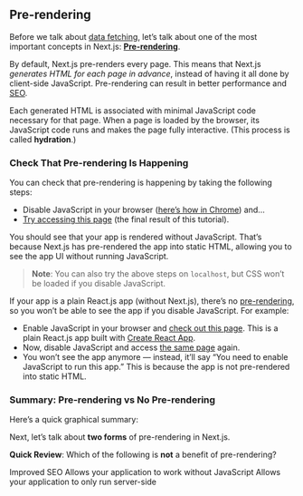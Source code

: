 ## Pre-rendering

Before we talk about [data fetching](https://www.nextjs.cn/docs/basic-features/data-fetching), let’s talk about one of the most important concepts in Next.js: [**Pre-rendering**](https://www.nextjs.cn/docs/basic-features/pages#pre-rendering).

By default, Next.js pre-renders every page. This means that Next.js *generates HTML for each page in advance*, instead of having it all done by client-side JavaScript. Pre-rendering can result in better performance and [SEO](https://en.wikipedia.org/wiki/Search_engine_optimization).

Each generated HTML is associated with minimal JavaScript code necessary for that page. When a page is loaded by the browser, its JavaScript code runs and makes the page fully interactive. (This process is called **hydration**.)

### Check That Pre-rendering Is Happening

You can check that pre-rendering is happening by taking the following steps:

+   Disable JavaScript in your browser ([here’s how in Chrome](https://developers.google.com/web/tools/chrome-devtools/javascript/disable)) and…
+   [Try accessing this page](https://next-learn-starter.now.sh/) (the final result of this tutorial).

You should see that your app is rendered without JavaScript. That’s because Next.js has pre-rendered the app into static HTML, allowing you to see the app UI without running JavaScript.

> **Note**: You can also try the above steps on `localhost`, but CSS won’t be loaded if you disable JavaScript.

If your app is a plain React.js app (without Next.js), there’s no [pre-rendering](https://www.nextjs.cn/docs/basic-features/pages#pre-rendering), so you won’t be able to see the app if you disable JavaScript. For example:

+   Enable JavaScript in your browser and [check out this page](https://create-react-app.now-examples.now.sh/). This is a plain React.js app built with [Create React App](https://create-react-app.dev/).
+   Now, disable JavaScript and access [the same page](https://create-react-app.now-examples.now.sh/) again.
+   You won’t see the app anymore — instead, it’ll say “You need to enable JavaScript to run this app.” This is because the app is not pre-rendered into static HTML.

### Summary: Pre-rendering vs No Pre-rendering

Here’s a quick graphical summary:

Next, let’s talk about **two forms** of pre-rendering in Next.js.

**Quick Review**: Which of the following is **not** a benefit of pre-rendering?

Improved SEO Allows your application to work without JavaScript Allows your application to only run server-side